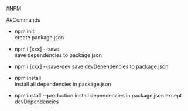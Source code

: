 #NPM

##Commands

+ npm init  
  create package.json
 
+ npm i [xxx] --save  
  save dependencies to package.json
  
+ npm i [xxx] --save-dev 
  save devDependencies to package.json

+ npm install  
  install all dependencies in package.json
  
+ npm install --production
  install dependencies in package.json except devDependencies
  

